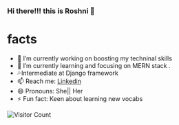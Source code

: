 ### Hi there!!! this is Roshni 👋

# facts

- 🔭 I’m currently working on boosting my techninal skills
- 🌱 I’m currently learning and focusing on MERN stack .
- :sweat_drops:Intermediate at Django framework
- 📫  Reach me: [Linkedin](https://www.linkedin.com/in/roshni-chauhan-0aa410185)
- 😄 Pronouns: She|| Her
- ⚡ Fun fact: Keen about learning new vocabs

 ![Visitor Count](https://profile-counter.glitch.me/{Rosh9532}/count.svg)

